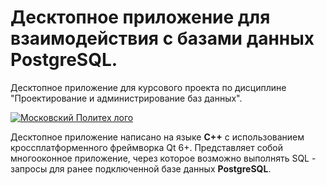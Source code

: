 # Десктопное приложение для взаимодействия с базами данных PostgreSQL.
Десктопное приложение для курсового проекта по дисциплине "Проектирование и администрирование баз данных".

[![Московский Политех лого](https://camo.githubusercontent.com/e816babb07017e5f089ed4ce6e07b1531da3e98eeb6c5fa36a6b820668e001ee/68747470733a2f2f73756e392d36332e757365726170692e636f6d2f696d70672f306a5968744b357a784b31417164376359477a4652773536385a3051744956797a7a616651512f46426f66595537505630732e6a70673f73697a653d3131353678323330267175616c6974793d3935267369676e3d656533623638666336323166373234373264363730613735343530383261343826747970653d616c62756d)](https://mospolytech.ru/ "*Клик*")

Десктопное приложение написано на языке **C++** с использованием кроссплатформенного фреймворка Qt 6+. Представляет собой многооконное приложение, через которое возможно выполнять SQL - запросы для ранее подключенной базе данных **PostgreSQL**.
